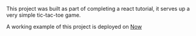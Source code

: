 This project was built as part of completing a react tutorial, it serves up a very simple tic-tac-toe game.

A working example of this project is deployed on [Now](https://react100-workshop.zarkal.now.sh)